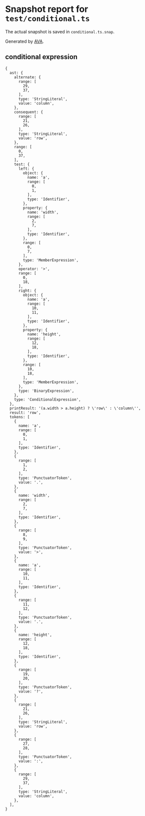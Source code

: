 # Snapshot report for `test/conditional.ts`

The actual snapshot is saved in `conditional.ts.snap`.

Generated by [AVA](https://avajs.dev).

## conditional expression

    {
      ast: {
        alternate: {
          range: [
            29,
            37,
          ],
          type: 'StringLiteral',
          value: 'column',
        },
        consequent: {
          range: [
            21,
            26,
          ],
          type: 'StringLiteral',
          value: 'row',
        },
        range: [
          0,
          37,
        ],
        test: {
          left: {
            object: {
              name: 'a',
              range: [
                0,
                1,
              ],
              type: 'Identifier',
            },
            property: {
              name: 'width',
              range: [
                2,
                7,
              ],
              type: 'Identifier',
            },
            range: [
              0,
              7,
            ],
            type: 'MemberExpression',
          },
          operator: '>',
          range: [
            0,
            18,
          ],
          right: {
            object: {
              name: 'a',
              range: [
                10,
                11,
              ],
              type: 'Identifier',
            },
            property: {
              name: 'height',
              range: [
                12,
                18,
              ],
              type: 'Identifier',
            },
            range: [
              10,
              18,
            ],
            type: 'MemberExpression',
          },
          type: 'BinaryExpression',
        },
        type: 'ConditionalExpression',
      },
      printResult: '(a.width > a.height) ? \'row\' : \'column\'',
      result: 'row',
      tokens: [
        {
          name: 'a',
          range: [
            0,
            1,
          ],
          type: 'Identifier',
        },
        {
          range: [
            1,
            2,
          ],
          type: 'PunctuatorToken',
          value: '.',
        },
        {
          name: 'width',
          range: [
            2,
            7,
          ],
          type: 'Identifier',
        },
        {
          range: [
            8,
            9,
          ],
          type: 'PunctuatorToken',
          value: '>',
        },
        {
          name: 'a',
          range: [
            10,
            11,
          ],
          type: 'Identifier',
        },
        {
          range: [
            11,
            12,
          ],
          type: 'PunctuatorToken',
          value: '.',
        },
        {
          name: 'height',
          range: [
            12,
            18,
          ],
          type: 'Identifier',
        },
        {
          range: [
            19,
            20,
          ],
          type: 'PunctuatorToken',
          value: '?',
        },
        {
          range: [
            21,
            26,
          ],
          type: 'StringLiteral',
          value: 'row',
        },
        {
          range: [
            27,
            28,
          ],
          type: 'PunctuatorToken',
          value: ':',
        },
        {
          range: [
            29,
            37,
          ],
          type: 'StringLiteral',
          value: 'column',
        },
      ],
    }
